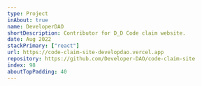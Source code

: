 ```yaml
---
type: Project
inAbout: true
name: DeveloperDAO
shortDescription: Contributor for D_D Code claim website.
date: Aug 2022
stackPrimary: ["react"]
url: https://code-claim-site-developdao.vercel.app
repository: https://github.com/Developer-DAO/code-claim-site
index: 98
aboutTopPadding: 40
---
```

